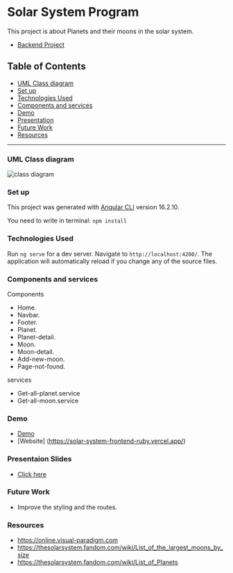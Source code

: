 # Solar System Program

This project is about Planets and their moons in the solar system.
- [Backend Project](https://github.com/Rojaon/solar-system-backend)

## Table of Contents
- [UML Class diagram](https://github.com/Rojaon/solar-system-frontend#uml-class-diagram)
- [Set up](https://github.com/Rojaon/solar-system-frontend#set-up)
- [Technologies Used](https://github.com/Rojaon/solar-system-frontend#technologies-used)
- [Components and services](https://github.com/Rojaon/solar-system-frontend#components-and-services)
- [Demo](https://github.com/Rojaon/solar-system-frontend#demo)
- [Presentation](https://github.com/Rojaon/solar-system-frontend#presentaion-slides)
- [Future Work](https://github.com/Rojaon/solar-system-frontend#future-work)
- [Resources](https://github.com/Rojaon/solar-system-frontend#resources)
------------------------------------------------------------------------------------------
### UML Class diagram
![class diagram](https://github.com/Rojaon/Solar-System.Midterm-Project/assets/109796364/331cb623-6be2-4dba-a890-fd724778ff1e)

### Set up
This project was generated with [Angular CLI](https://github.com/angular/angular-cli) version 16.2.10.

You need to write in terminal: `npm install`

### Technologies Used
Run `ng serve` for a dev server. Navigate to `http://localhost:4200/`. The application will automatically reload if you change any of the source files.

### Components and services

Components
- Home.
- Navbar.
- Footer.
- Planet.
- Planet-detail.
- Moon.
- Moon-detail.
- Add-new-moon.
- Page-not-found.

services
- Get-all-planet.service
- Get-all-moon.service

### Demo
- [Demo](https://drive.google.com/drive/folders/1GFO-X_yZ9I76KipzBl_U79cE5HZrgGon?usp=sharing)
- [Website] (https://solar-system-frontend-ruby.vercel.app/)
### Presentaion Slides
- [Click here](https://docs.google.com/presentation/d/12hUY_EvqZFUlNjxfFlmXMm3ohNhwGCG4zQOtxM2ypwk/edit?usp=sharing)
### Future Work
- Improve the styling and the routes.
### Resources
- https://online.visual-paradigm.com
- https://thesolarsystem.fandom.com/wiki/List_of_the_largest_moons_by_size
- https://thesolarsystem.fandom.com/wiki/List_of_Planets
